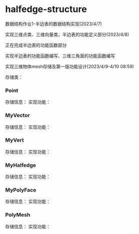 # halfedge-structure

数据结构作业1-半边表的数据结构实现(2023/4/7)

实现三维点类、三维向量类，半边表的功能定义部分(2023/4/8)

正在完成半边表的功能函数部分

实现半边表的功能函数编写、三维三角面的功能函数编写

实现三维物体mesh存储及第一版功能设计(2023/4/9-4/10 08:59)

存储类：

### Point
存储信息：
实现功能：

### MyVector
存储信息：
实现功能：

### MyVert
存储信息：
实现功能：

### MyHalfedge
存储信息：
实现功能：

### MyPolyFace
存储信息：
实现功能：

### PolyMesh
存储信息：
实现功能：

